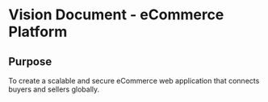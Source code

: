 # Vision Document - eCommerce Platform

## Purpose
To create a scalable and secure eCommerce web application that connects buyers and sellers globally.